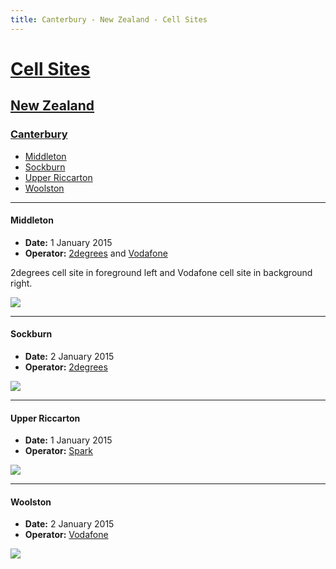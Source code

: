```yaml
---
title: Canterbury - New Zealand - Cell Sites
---
```


# [Cell Sites](../../../)

## [New Zealand](../../)

### [Canterbury](../)

* [Middleton](#middleton)
* [Sockburn](#sockburn)
* [Upper Riccarton](#upper-riccarton)
* [Woolston](#woolston)

---

#### Middleton

* **Date:** 1 January 2015
* **Operator:** [2degrees] and [Vodafone]

2degrees cell site in foreground left and Vodafone cell site in background right.

![](https://f001.backblazeb2.com/file/CellSites/NZ/CAN/20150101-163651.jpg)

---

#### Sockburn

* **Date:** 2 January 2015
* **Operator:** [2degrees]

![](https://f001.backblazeb2.com/file/CellSites/NZ/CAN/20150102-132250.jpg)

---

#### Upper Riccarton

* **Date:** 1 January 2015
* **Operator:** [Spark]

![](https://f001.backblazeb2.com/file/CellSites/NZ/CAN/20150101-163841.jpg)

---

#### Woolston

* **Date:** 2 January 2015
* **Operator:** [Vodafone]

![](https://f001.backblazeb2.com/file/CellSites/NZ/CAN/20150102-133250.jpg)

[2degrees]: https://en.wikipedia.org/wiki/2degrees
[Spark]: https://en.wikipedia.org/wiki/Spark_New_Zealand
[Vodafone]: https://en.wikipedia.org/wiki/Vodafone_New_Zealand
